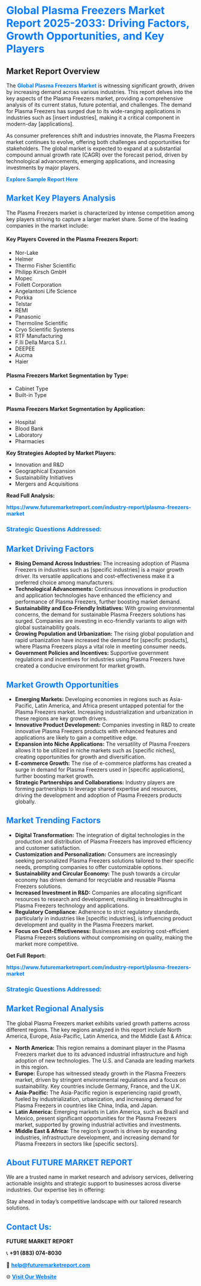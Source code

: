 <h1 style="color: #007BFF;">Global Plasma Freezers Market Report 2025-2033: Driving Factors, Growth Opportunities, and Key Players</h1>

<section id="overview">
<h2>Market Report Overview</h2>
<p>The <a href="https://www.futuremarketreport.com/industry-report/plasma-freezers-market" style="color: #007BFF; text-decoration: none;"><strong>Global Plasma Freezers Market</strong></a> is witnessing significant growth, driven by increasing demand across various industries. This report delves into the key aspects of the Plasma Freezers market, providing a comprehensive analysis of its current status, future potential, and challenges. The demand for Plasma Freezers has surged due to its wide-ranging applications in industries such as [insert industries], making it a critical component in modern-day [applications].</p>
<p>As consumer preferences shift and industries innovate, the Plasma Freezers market continues to evolve, offering both challenges and opportunities for stakeholders. The global market is expected to expand at a substantial compound annual growth rate (CAGR) over the forecast period, driven by technological advancements, emerging applications, and increasing investments by major players.</p>
</section>

<section id="overview">
<p><a href="https://www.futuremarketreport.com/request-sample/reportId=60384" style="color: #007BFF; text-decoration: none;"><strong>Explore Sample Report Here</strong></a></p>
</section>

<section id="key-players">
<h2 style="color: #007BFF;">Market Key Players Analysis</h2>
<p>The Plasma Freezers market is characterized by intense competition among key players striving to capture a larger market share. Some of the leading companies in the market include:</p>
<h4>Key Players Covered in the Plasma Freezers Report:</h4>
<ul><li>Nor-Lake</li><li>Helmer</li><li>Thermo Fisher Scientific</li><li>Philipp Kirsch GmbH</li><li>Mopec</li><li>Follett Corporation</li><li>Angelantoni Life Science</li><li>Porkka</li><li>Telstar</li><li>REMI</li><li>Panasonic</li><li>Thermoline Scientific</li><li>Cryo Scientific Systems</li><li>RTF Manufacturing</li><li>F.lli Della Marca S.r.l.</li><li>DEEPEE</li><li>Aucma</li><li>Haier</li></ul>
<h4>Plasma Freezers Market Segmentation by Type:</h4>
<ul><li>Cabinet Type</li><li>Built-in Type</li></ul>

<h4>Plasma Freezers Market Segmentation by Application:</h4>
<ul><li>Hospital</li><li>Blood Bank</li><li>Laboratory</li><li>Pharmacies</li></ul>
<p><strong>Key Strategies Adopted by Market Players:</strong></p>
<ul>
<li>Innovation and R&D</li>
<li>Geographical Expansion</li>
<li>Sustainability Initiatives</li>
<li>Mergers and Acquisitions</li>
</ul>
</section>

<section>
<p><strong>Read Full Analysis: </strong></p><a href="https://www.futuremarketreport.com/industry-report/plasma-freezers-market" style="color: #007BFF; text-decoration: none;"><strong>https://www.futuremarketreport.com/industry-report/plasma-freezers-market</strong></a>
<h3 style="color: #007BFF;">Strategic Questions Addressed:</h3>
</section>

<section id="driving-factors">
<h2 style="color: #007BFF;">Market Driving Factors</h2>
<ul>
<li><strong>Rising Demand Across Industries:</strong> The increasing adoption of Plasma Freezers in industries such as [specific industries] is a major growth driver. Its versatile applications and cost-effectiveness make it a preferred choice among manufacturers.</li>
<li><strong>Technological Advancements:</strong> Continuous innovations in production and application technologies have enhanced the efficiency and performance of Plasma Freezers, further boosting market demand.</li>
<li><strong>Sustainability and Eco-Friendly Initiatives:</strong> With growing environmental concerns, the demand for sustainable Plasma Freezers solutions has surged. Companies are investing in eco-friendly variants to align with global sustainability goals.</li>
<li><strong>Growing Population and Urbanization:</strong> The rising global population and rapid urbanization have increased the demand for [specific products], where Plasma Freezers plays a vital role in meeting consumer needs.</li>
<li><strong>Government Policies and Incentives:</strong> Supportive government regulations and incentives for industries using Plasma Freezers have created a conducive environment for market growth.</li>
</ul>
</section>

<section id="growth-opportunities">
<h2 style="color: #007BFF;">Market Growth Opportunities</h2>
<ul>
<li><strong>Emerging Markets:</strong> Developing economies in regions such as Asia-Pacific, Latin America, and Africa present untapped potential for the Plasma Freezers market. Increasing industrialization and urbanization in these regions are key growth drivers.</li>
<li><strong>Innovative Product Development:</strong> Companies investing in R&D to create innovative Plasma Freezers products with enhanced features and applications are likely to gain a competitive edge.</li>
<li><strong>Expansion into Niche Applications:</strong> The versatility of Plasma Freezers allows it to be utilized in niche markets such as [specific niches], creating opportunities for growth and diversification.</li>
<li><strong>E-commerce Growth:</strong> The rise of e-commerce platforms has created a surge in demand for Plasma Freezers used in [specific applications], further boosting market growth.</li>
<li><strong>Strategic Partnerships and Collaborations:</strong> Industry players are forming partnerships to leverage shared expertise and resources, driving the development and adoption of Plasma Freezers products globally.</li>
</ul>
</section>

<section id="trending-factors">
<h2 style="color: #007BFF;">Market Trending Factors</h2>
<ul>
<li><strong>Digital Transformation:</strong> The integration of digital technologies in the production and distribution of Plasma Freezers has improved efficiency and customer satisfaction.</li>
<li><strong>Customization and Personalization:</strong> Consumers are increasingly seeking personalized Plasma Freezers solutions tailored to their specific needs, prompting companies to offer customizable options.</li>
<li><strong>Sustainability and Circular Economy:</strong> The push towards a circular economy has driven demand for recyclable and reusable Plasma Freezers solutions.</li>
<li><strong>Increased Investment in R&D:</strong> Companies are allocating significant resources to research and development, resulting in breakthroughs in Plasma Freezers technology and applications.</li>
<li><strong>Regulatory Compliance:</strong> Adherence to strict regulatory standards, particularly in industries like [specific industries], is influencing product development and quality in the Plasma Freezers market.</li>
<li><strong>Focus on Cost-Effectiveness:</strong> Businesses are exploring cost-efficient Plasma Freezers solutions without compromising on quality, making the market more competitive.</li>
</ul>
</section>

<section>
<p><strong>Get Full Report: </strong></p><a href="https://www.futuremarketreport.com/industry-report/plasma-freezers-market" style="color: #007BFF; text-decoration: none;"><strong>https://www.futuremarketreport.com/industry-report/plasma-freezers-market</strong></a>
<h3 style="color: #007BFF;">Strategic Questions Addressed:</h3>
</section>


<section id="regional-analysis">
<h2 style="color: #007BFF;">Market Regional Analysis</h2>
<p>The global Plasma Freezers market exhibits varied growth patterns across different regions. The key regions analyzed in this report include North America, Europe, Asia-Pacific, Latin America, and the Middle East & Africa:</p>
<ul>
<li><strong>North America:</strong> This region remains a dominant player in the Plasma Freezers market due to its advanced industrial infrastructure and high adoption of new technologies. The U.S. and Canada are leading markets in this region.</li>
<li><strong>Europe:</strong> Europe has witnessed steady growth in the Plasma Freezers market, driven by stringent environmental regulations and a focus on sustainability. Key countries include Germany, France, and the U.K.</li>
<li><strong>Asia-Pacific:</strong> The Asia-Pacific region is experiencing rapid growth, fueled by industrialization, urbanization, and increasing demand for Plasma Freezers in countries like China, India, and Japan.</li>
<li><strong>Latin America:</strong> Emerging markets in Latin America, such as Brazil and Mexico, present significant opportunities for the Plasma Freezers market, supported by growing industrial activities and investments.</li>
<li><strong>Middle East & Africa:</strong> The region’s growth is driven by expanding industries, infrastructure development, and increasing demand for Plasma Freezers in sectors like [specific sectors].</li>
</ul>
</section>

<footer>
<h2 style="color: #007BFF;">About FUTURE MARKET REPORT</h2>
<p>We are a trusted name in market research and advisory services, delivering actionable insights and strategic support to businesses across diverse industries. Our expertise lies in offering:</p>

<p>Stay ahead in today’s competitive landscape with our tailored research solutions.</p>

<h2 style="color: #007BFF;">Contact Us:</h2>
<p><strong>FUTURE MARKET REPORT</strong></p>
<p>📞 <strong>+91 (883) 074-8030</strong></p>
<p>📧 <strong><a href="mailto:help@futuremarketreport.com" style="color: #007BFF;">help@futuremarketreport.com</a></strong></p>
<p>🌐 <strong><a href="https://www.futuremarketreport.com/" style="color: #007BFF;">Visit Our Website</a></strong></p>
</footer>